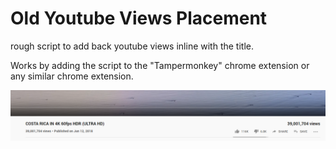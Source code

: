 # Old Youtube Views Placement
rough script to add back youtube views inline with the title.

Works by adding the script to the "Tampermonkey" chrome extension or any similar chrome extension.


![Demo](https://raw.githubusercontent.com/saamirt/old-youtube-views-placement/master/demo.png)